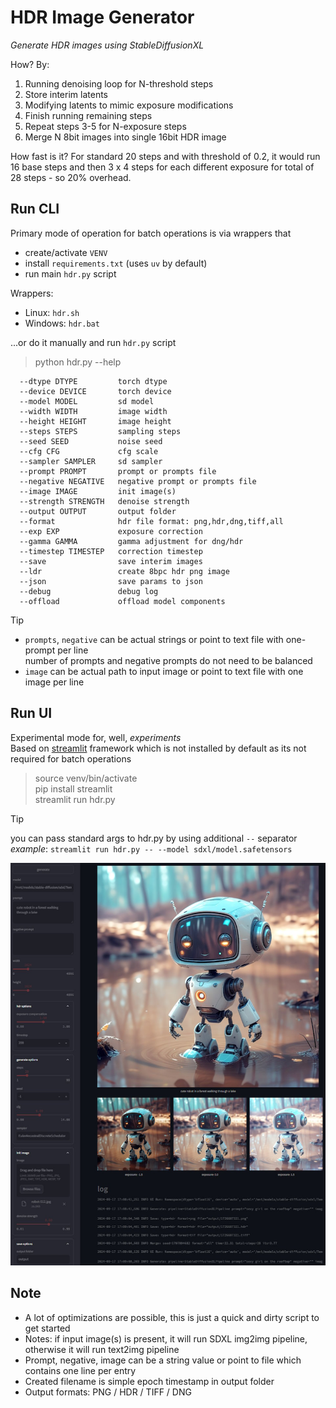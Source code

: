 # HDR Image Generator

*Generate HDR images using StableDiffusionXL*  

How? By:

1. Running denoising loop for N-threshold steps
2. Store interim latents
3. Modifying latents to mimic exposure modifications
4. Finish running remaining steps
5. Repeat steps 3-5 for N-exposure steps
6. Merge N 8bit images into single 16bit HDR image

How fast is it? For standard 20 steps and with threshold of 0.2, it would run 16 base steps and then 3 x 4 steps for each different exposure for total of 28 steps - so 20% overhead.

## Run CLI

Primary mode of operation for batch operations is via wrappers that  

- create/activate `VENV`
- install `requirements.txt` (uses `uv` by default)  
- run main `hdr.py` script

Wrappers:

- Linux: `hdr.sh`
- Windows: `hdr.bat`

...or do it manually and run `hdr.py` script

> python hdr.py --help

```log
  --dtype DTYPE         torch dtype
  --device DEVICE       torch device
  --model MODEL         sd model
  --width WIDTH         image width
  --height HEIGHT       image height
  --steps STEPS         sampling steps
  --seed SEED           noise seed
  --cfg CFG             cfg scale
  --sampler SAMPLER     sd sampler
  --prompt PROMPT       prompt or prompts file
  --negative NEGATIVE   negative prompt or prompts file
  --image IMAGE         init image(s)
  --strength STRENGTH   denoise strength
  --output OUTPUT       output folder
  --format              hdr file format: png,hdr,dng,tiff,all
  --exp EXP             exposure correction
  --gamma GAMMA         gamma adjustment for dng/hdr
  --timestep TIMESTEP   correction timestep
  --save                save interim images
  --ldr                 create 8bpc hdr png image
  --json                save params to json
  --debug               debug log
  --offload             offload model components
```

> [!TIP]
> - `prompts`, `negative` can be actual strings or point to text file with one-prompt per line  
>   number of prompts and negative prompts do not need to be balanced  
> - `image` can be actual path to input image or point to text file with one image per line  

## Run UI

Experimental mode for, well, *experiments*  
Based on [streamlit](https://streamlit.io/) framework which is not installed by default as its not required for batch operations  

> source venv/bin/activate  
> pip install streamlit  
> streamlit run hdr.py  

> [!TIP]
> you can pass standard args to hdr.py by using additional `--` separator  
> *example*: `streamlit run hdr.py -- --model sdxl/model.safetensors  `

![Screenshot](assets/screenshot.jpg)

## Note

- A lot of optimizations are possible, this is just a quick and dirty script to get started  
- Notes: if input image(s) is present, it will run SDXL img2img pipeline, otherwise it will run text2img pipeline  
- Prompt, negative, image can be a string value or point to file which contains one line per entry  
- Created filename is simple epoch timestamp in output folder  
- Output formats: PNG / HDR / TIFF / DNG
